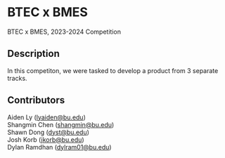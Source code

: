 # BTEC x BMES
BTEC x BMES, 2023-2024 Competition

## Description
In this competiton, we were tasked to develop a product from 3 separate tracks.

## Contributors
Aiden Ly (lyaiden@bu.edu) <br>
Shangmin Chen (shangmin@bu.edu) <br>
Shawn Dong (dyst@bu.edu) <br>
Josh Korb (jkorb@bu.edu) <br>
Dylan Ramdhan (dylram01@bu.edu)
